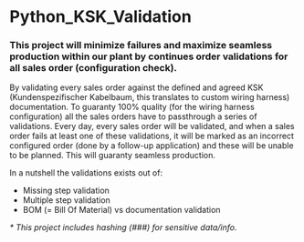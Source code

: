 # Python_KSK_Validation

<h3>This project will minimize failures and maximize seamless production within our plant by continues order validations for all sales order (configuration check).</h3>

By validating every sales order against the defined and agreed KSK (Kundenspezifischer Kabelbaum, this translates to custom wiring harness) documentation. To guaranty 100% quality (for the wiring harness configuration) all the sales orders have to passthrough a series of validations. Every day, every sales order will be validated, and when a sales order fails at least one of these validations, it will be marked as an incorrect configured order (done by a follow-up application) and these will be unable to be planned. This will guaranty seamless production.

In a nutshell the validations exists out of:
-	Missing step validation
-	Multiple step validation
-	BOM (= Bill Of Material) vs documentation validation

<i> * This project includes hashing (###) for sensitive data/info.</i>

